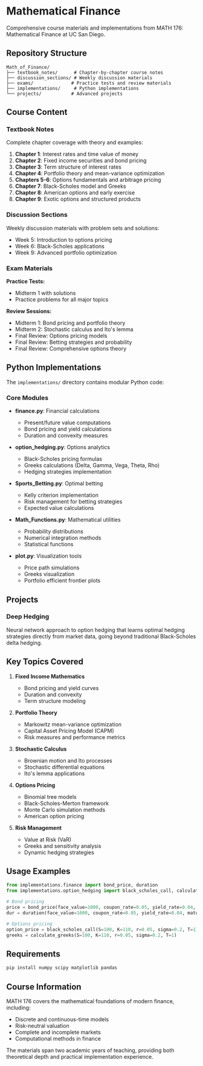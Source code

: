 # Mathematical Finance

Comprehensive course materials and implementations from MATH 176: Mathematical Finance at UC San Diego.

## Repository Structure

```
Math_of_Finance/
├── textbook_notes/      # Chapter-by-chapter course notes
├── discussion_sections/ # Weekly discussion materials
├── exams/              # Practice tests and review materials
├── implementations/     # Python implementations
└── projects/           # Advanced projects
```

## Course Content

### Textbook Notes

Complete chapter coverage with theory and examples:

1. **Chapter 1**: Interest rates and time value of money
2. **Chapter 2**: Fixed income securities and bond pricing
3. **Chapter 3**: Term structure of interest rates
4. **Chapter 4**: Portfolio theory and mean-variance optimization
5. **Chapters 5-6**: Options fundamentals and arbitrage pricing
6. **Chapter 7**: Black-Scholes model and Greeks
7. **Chapter 8**: American options and early exercise
8. **Chapter 9**: Exotic options and structured products

### Discussion Sections

Weekly discussion materials with problem sets and solutions:
- Week 5: Introduction to options pricing
- Week 6: Black-Scholes applications
- Week 9: Advanced portfolio optimization

### Exam Materials

**Practice Tests:**
- Midterm 1 with solutions
- Practice problems for all major topics

**Review Sessions:**
- Midterm 1: Bond pricing and portfolio theory
- Midterm 2: Stochastic calculus and Ito's lemma
- Final Review: Options pricing models
- Final Review: Betting strategies and probability
- Final Review: Comprehensive options theory

## Python Implementations

The `implementations/` directory contains modular Python code:

### Core Modules

- **finance.py**: Financial calculations
  - Present/future value computations
  - Bond pricing and yield calculations
  - Duration and convexity measures
  
- **option_hedging.py**: Options analytics
  - Black-Scholes pricing formulas
  - Greeks calculations (Delta, Gamma, Vega, Theta, Rho)
  - Hedging strategies implementation

- **Sports_Betting.py**: Optimal betting
  - Kelly criterion implementation
  - Risk management for betting strategies
  - Expected value calculations

- **Math_Functions.py**: Mathematical utilities
  - Probability distributions
  - Numerical integration methods
  - Statistical functions

- **plot.py**: Visualization tools
  - Price path simulations
  - Greeks visualization
  - Portfolio efficient frontier plots

## Projects

### Deep Hedging

Neural network approach to option hedging that learns optimal hedging strategies directly from market data, going beyond traditional Black-Scholes delta hedging.

## Key Topics Covered

1. **Fixed Income Mathematics**
   - Bond pricing and yield curves
   - Duration and convexity
   - Term structure modeling

2. **Portfolio Theory**
   - Markowitz mean-variance optimization
   - Capital Asset Pricing Model (CAPM)
   - Risk measures and performance metrics

3. **Stochastic Calculus**
   - Brownian motion and Ito processes
   - Stochastic differential equations
   - Ito's lemma applications

4. **Options Pricing**
   - Binomial tree models
   - Black-Scholes-Merton framework
   - Monte Carlo simulation methods
   - American option pricing

5. **Risk Management**
   - Value at Risk (VaR)
   - Greeks and sensitivity analysis
   - Dynamic hedging strategies

## Usage Examples

```python
from implementations.finance import bond_price, duration
from implementations.option_hedging import black_scholes_call, calculate_greeks

# Bond pricing
price = bond_price(face_value=1000, coupon_rate=0.05, yield_rate=0.04, maturity=10)
dur = duration(face_value=1000, coupon_rate=0.05, yield_rate=0.04, maturity=10)

# Options pricing
option_price = black_scholes_call(S=100, K=110, r=0.05, sigma=0.2, T=1)
greeks = calculate_greeks(S=100, K=110, r=0.05, sigma=0.2, T=1)
```

## Requirements

```bash
pip install numpy scipy matplotlib pandas
```

## Course Information

MATH 176 covers the mathematical foundations of modern finance, including:
- Discrete and continuous-time models
- Risk-neutral valuation
- Complete and incomplete markets
- Computational methods in finance

The materials span two academic years of teaching, providing both theoretical depth and practical implementation experience.
